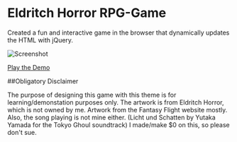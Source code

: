 # Eldritch Horror RPG-Game

Created a fun and interactive game in the browser that dynamically updates the HTML with jQuery.

![Screenshot](rpg-screenshot.png "Play Eldritch Horror")

[Play the Demo](http://rocky-badlands-14717.herokuapp.com/index.html)

##Obligatory Disclaimer

The purpose of designing this game with this theme is for learning/demonstation purposes only. The artwork is from Eldritch Horror, which is not owned by me. Artwork from the Fantasy Flight website mostly. Also, the song playing is not mine either. (Licht und Schatten by Yutaka Yamada for the Tokyo Ghoul soundtrack) I made/make $0 on this, so please don't sue. 

